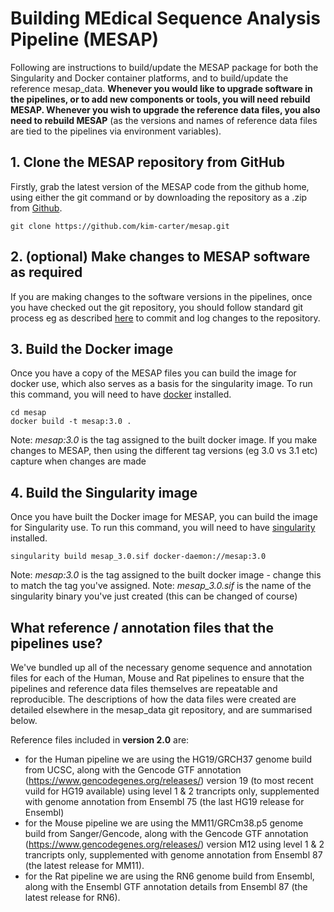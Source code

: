 # Building MEdical Sequence Analysis Pipeline (MESAP)
Following are instructions to build/update the MESAP package for both the Singularity and Docker container platforms, and to build/update the reference mesap_data.  **Whenever you would like to upgrade software in the pipelines, or to add new components or tools, you will need rebuild MESAP. Whenever you wish to upgrade the reference data files, you also need to rebuild MESAP** (as the versions and names of reference data files are tied to the pipelines via environment variables).

## 1. Clone the MESAP repository from GitHub
Firstly, grab the latest version of the MESAP code from the github home, using either the git command or by downloading the repository as a .zip from [Github](https://github.com/kim-carter/mesap.git).

~~~{.bash}
git clone https://github.com/kim-carter/mesap.git
~~~

## 2. (optional) Make changes to MESAP software as required
If you are making changes to the software versions in the pipelines, once you have checked out the git repository, you should follow standard git process eg as described [here](https://guides.github.com/introduction/git-handbook/) to commit and log changes to the repository.

## 3. Build the Docker image
Once you have a copy of the MESAP files you can build the image for docker use, which also serves as a basis for the singularity image. To run this command, you will need to have [docker](https://www.docker.com) installed.

~~~{.bash}
cd mesap
docker build -t mesap:3.0 . 
~~~
Note: *mesap:3.0* is the tag assigned to the built docker image. If you make changes to MESAP, then using the different tag versions (eg 3.0 vs 3.1 etc) capture when changes are made

## 4. Build the Singularity image
Once you have built the Docker image for MESAP, you can build the image for Singularity use. To run this command, you will need to have [singularity](https://github.com/hpcng/singularity/releases) installed.

~~~{.bash}
singularity build mesap_3.0.sif docker-daemon://mesap:3.0
~~~

Note: *mesap:3.0* is the tag assigned to the built docker image - change this to match the tag you've assigned.
Note: *mesap_3.0.sif* is the name of the singularity binary you've just created (this can be changed of course)

## What reference / annotation files that the pipelines use?
We've bundled up all of the necessary genome sequence and annotation files for each of the Human, Mouse and Rat pipelines to ensure that the pipelines and reference data files themselves are repeatable and reproducible.  The descriptions of how the data files were created are detailed elsewhere in the mesap_data git repository, and are summarised below.

Reference files included in **version 2.0** are:
- for the Human pipeline we are using the HG19/GRCH37 genome build from UCSC, along with the Gencode GTF annotation (https://www.gencodegenes.org/releases/) version 19 (to most recent vuild for HG19 available) using level 1 & 2 trancripts only, supplemented with genome annotation from Ensembl 75 (the last HG19 release for Ensembl)
- for the Mouse pipeline we are using the MM11/GRCm38.p5 genome build from Sanger/Gencode, along with the Gencode GTF annotation (https://www.gencodegenes.org/releases/) version M12 using level 1 & 2 trancripts only, supplemented with genome annotation from Ensembl 87 (the latest release for MM11).
- for the Rat pipeline we are using the RN6 genome build from Ensembl, along with the Ensembl GTF annotation details from Ensembl 87 (the latest release for RN6).

